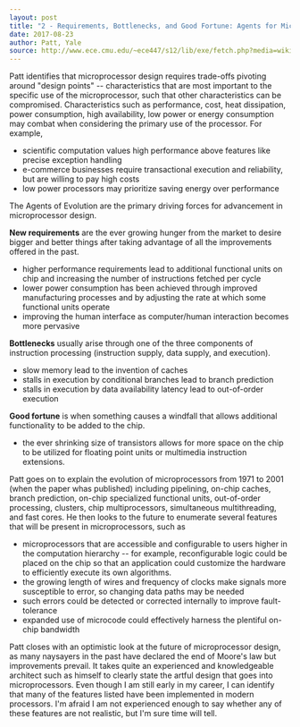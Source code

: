 ```yaml
---
layout: post
title: "2 - Requirements, Bottlenecks, and Good Fortune: Agents for Microprocessor Evolution"
date: 2017-08-23
author: Patt, Yale
source: http://www.ece.cmu.edu/~ece447/s12/lib/exe/fetch.php?media=wiki:18447-patt-2001.pdf
---
```


Patt identifies that microprocessor design requires trade-offs pivoting around "design points" -- characteristics that are most important to the specific use of the microprocessor, such that other characteristics can be compromised.  Characteristics such as performance, cost, heat dissipation, power consumption, high availability, low power or energy consumption may combat when considering the primary use of the processor. For example,

* scientific computation values high performance above features like precise exception handling
* e-commerce businesses require transactional execution and reliability, but are willing to pay high costs
* low power processors may prioritize saving energy over performance

The Agents of Evolution are the primary driving forces for advancement in microprocessor design.

**New requirements** are the ever growing hunger from the market to desire bigger and better things after taking advantage of all the improvements offered in the past.
* higher performance requirements lead to additional functional units on chip and increasing the number of instructions fetched per cycle
* lower power consumption has been achieved through improved manufacturing processes and by adjusting the rate at which some functional units operate
* improving the human interface as computer/human interaction becomes more pervasive

**Bottlenecks** usually arise through one of the three components of instruction processing (instruction supply, data supply, and execution).
* slow memory lead to the invention of caches
* stalls in execution by conditional branches lead to branch prediction
* stalls in execution by data availability latency lead to out-of-order execution

**Good fortune** is when something causes a windfall that allows additional functionality to be added to the chip.
* the ever shrinking size of transistors allows for more space on the chip to be utilized for floating point units or multimedia instruction extensions.

Patt goes on to explain the evolution of microprocessors from 1971 to 2001 (when the paper whas published) including pipelining, on-chip caches, branch prediction, on-chip specialized functional units, out-of-order processing, clusters, chip multiprocessors, simultaneous multithreading, and fast cores.  He then looks to the future to enumerate several features that will be present in microprocessors, such as
* microprocessors that are accessible and configurable to users higher in the computation hierarchy -- for example, reconfigurable logic could be placed on the chip so that an application could customize the hardware to efficiently execute its own algorithms.
* the growing length of wires and frequency of clocks make signals more susceptible to error, so changing data paths may be needed
* such errors could be detected or corrected internally to improve fault-tolerance
* expanded use of microcode could effectively harness the plentiful on-chip bandwidth

Patt closes with an optimistic look at the future of microprocessor design, as many naysayers in the past have declared the end of Moore's law but improvements prevail.  It takes quite an experienced and knowledgeable architect such as himself to clearly state the artful design that goes into microprocessors.  Even though I am still early in my career, I can identify that many of the features listed have been implemented in modern processors.  I'm afraid I am not experienced enough to say whether any of these features are not realistic, but I'm sure time will tell.
